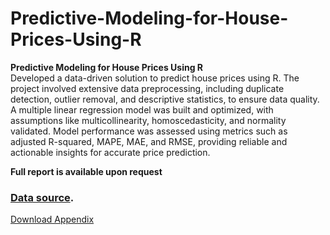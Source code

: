 # Predictive-Modeling-for-House-Prices-Using-R

**Predictive Modeling for House Prices Using R**  
Developed a data-driven solution to predict house prices using R. The project involved extensive data preprocessing, including duplicate detection, outlier removal, and descriptive statistics, to ensure data quality. A multiple linear regression model was built and optimized, with assumptions like multicollinearity, homoscedasticity, and normality validated. Model performance was assessed using metrics such as adjusted R-squared, MAPE, MAE, and RMSE, providing reliable and actionable insights for accurate price prediction.

**Full report is available upon request**

###  [Data source](https://www.kaggle.com/datasets/harishkumardatalab/housing-price-prediction/data).

[Download Appendix](Appendix.docx)

